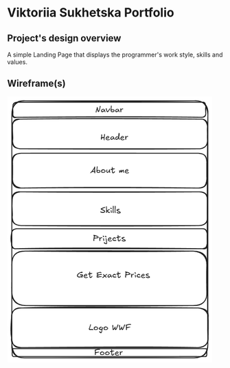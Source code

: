 # Viktoriia Sukhetska Portfolio

## Project's design overview

A simple Landing Page that displays the programmer's work style, skills and
values.

## Wireframe(s)

![Design](./Design.png)

<!-- provide a link to your wireframe documenting on Figma, or wherever it is -->
